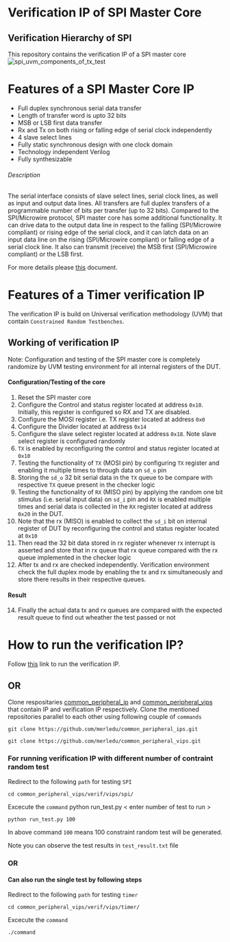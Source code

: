 # Verification IP of SPI Master Core

## Verification Hierarchy of SPI

This repository contains the verification IP of a SPI master core
![spi_uvm_components_of_tx_test](https://user-images.githubusercontent.com/42897240/176407637-41314d83-a286-4bd0-b1f5-c4ec35f544a4.png)

# Features of a SPI Master Core IP

- Full duplex synchronous serial data transfer
- Length of transfer word is upto 32 bits
- MSB or LSB first data transfer
- Rx and Tx on both rising or falling edge of serial clock independently
- 4 slave select lines
- Fully static synchronous design with one clock domain
- Technology independent Verilog
- Fully synthesizable

###### Description
The serial interface consists of slave select lines, serial clock lines, as well as input and output data lines. All transfers are full duplex transfers of a programmable number of bits per transfer (up to 32 bits). Compared to the SPI/Microwire protocol, SPI master core has some additional functionality. It can drive data to the output data line in respect to the falling (SPI/Microwire compliant) or rising edge of the serial clock, and it can latch data on an input data line on the rising (SPI/Microwire compliant) or falling edge of a serial clock line. It also can transmit (receive) the MSB first (SPI/Microwire compliant) or the LSB first.

For more details please [this](https://github.com/merledu/common_peripheral_vips/tree/main/verif/vips/spi/docs) document.

# Features of a Timer verification IP

The verification IP is build on Universal verification methodology (UVM) that contain `Constrained Random Testbenches`.

## Working of verification IP

Note: Configuration and testing of the SPI master core is completely randomize by UVM testing environment for all internal registers of the DUT.

#### Configuration/Testing of the core

1. Reset the SPI master core
2. Configure the Control and status register located at address `0x10`. Initially, this register is configured so RX and TX are disabled.
3. Configure the MOSI register i.e. TX register located at address `0x0`
4. Configure the Divider located at address `0x14`
5. Configure the slave select register located at address `0x18`. Note slave select register is configured randomly
6. `TX` is enabled by reconfiguring the control and status register located at `0x10`
8. Testing the functionality of `TX` (MOSI pin) by configuring `TX` register and enabling it multiple times to through data on `sd_o` pin
9. Storing the `sd_o` 32 bit serial data in the `TX` queue to be compare with respective `TX` queue present in the checker logic
10. Testing the functionality of `RX` (MISO pin) by applying the random one bit stimulus (i.e. serial input data) on `sd_i` pin and `RX` is enabled multiple times and serial data is collected in the `RX` register located at address `0x20` in the DUT.
11. Note that the rx (MISO) is enabled to collect the `sd_i` bit on internal register of DUT by reconfiguring the control and status register located at `0x10`
12. Then read the 32 bit data stored in rx register whenever rx interrupt is asserted and store that in rx queue that rx queue compared with the rx queue implemented in the checker logic
13. After tx and rx are checked independently. Verification environment check the full duplex mode by enabling the tx and rx simultaneously and store there results in their respective queues.

#### Result

14. Finally the actual data tx and rx queues are compared with the expected result queue to find out wheather the test passed or not

# How to run the verification IP?

Follow [this](https://github.com/merledu/common_peripheral_vips) link to run the verification IP.

## OR

Clone respositaries [common_peripheral_ip](https://github.com/merledu/common_peripheral_ips) and [common_peripheral_vips](https://github.com/merledu/common_peripheral_vips) that contain IP and verification IP respectively. Clone the mentioned repositories parallel to each other using following couple of `commands`

```
git clone https://github.com/merledu/common_peripheral_ips.git
```
```
git clone https://github.com/merledu/common_peripheral_vips.git
```

### For running verification IP with different number of contraint random test
Redirect to the following `path` for testing `SPI`
```
cd common_peripheral_vips/verif/vips/spi/
```

Excecute the `command` python run_test.py < enter number of test to run >

```
python run_test.py 100
```

In above command `100` means 100 constraint random test will be generated.

Note you can observe the test results in `test_result.txt` file

### OR

#### Can also run the single test by following steps

Redirect to the following `path` for testing `timer`
```
cd common_peripheral_vips/verif/vips/timer/
```
Excecute the `command`
```
./command
```
